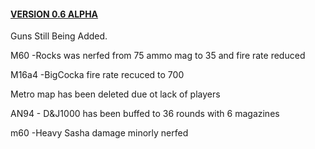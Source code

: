 <!DOCTYPE html>
<html>
<body>


  
<a href="https://www.roblox.com/games/9041920724/TEST-PLACE"><h4>VERSION 0.6 ALPHA</a></h4>
 
<p>Guns Still Being Added.</p>
<p>M60 -Rocks was nerfed from 75 ammo mag to 35 and fire rate reduced</p>
  <p>M16a4 -BigCocka fire rate recuced to 700</p>
  <p>Metro map has been deleted due ot lack of players</p>
  <p> AN94 - D&J1000 has been buffed to 36 rounds with 6 magazines
    <p> m60 -Heavy Sasha damage minorly nerfed
  
</body>
</html>

